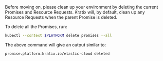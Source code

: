 Before moving on, please clean up your environment by deleting the current Promises and Resource Requests.
Kratix will, by default, clean up any Resource Requests when the parent Promise is deleted.

To delete all the Promises, run:

```bash
kubectl --context $PLATFORM delete promises --all
```

The above command will give an output similar to:

```shell-session
promise.platform.kratix.io/elastic-cloud deleted
```
